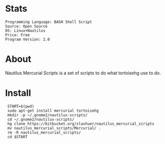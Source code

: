 # Stats

    Programming Language: BASH Shell Script
    Source: Open Source
    OS: Linux+Nautilus
    Price: Free
    Program Version: 2.0


# About

Nautilus Mercurial Scripts is a set of scripts to do what tortoisehg use to do.


# Install

     START=$(pwd)
     sudo apt-get install mercurial tortoisehg
     mkdir -p ~/.gnome2/nautilus-scripts/
     cd ~/.gnome2/nautilus-scripts/
     hg clone https://bitbucket.org/slashuer/nautilus_mercurial_scripts
     mv nautilus_mercurial_scripts/Mercurial/ .
     rm -R nautilus_mercurial_scripts/
     cd $START


